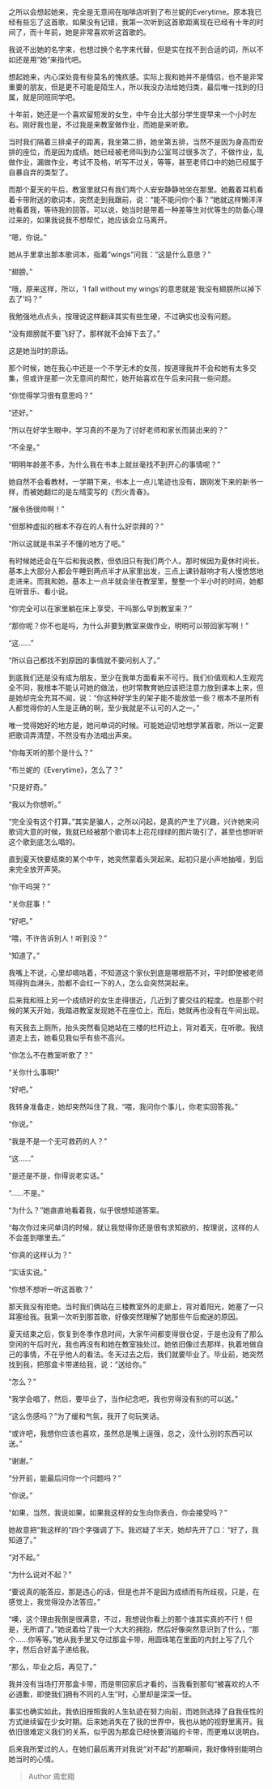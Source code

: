 之所以会想起她来，完全是无意间在咖啡店听到了布兰妮的Everytime。原本我已经有些忘了这首歌，如果没有记错，我第一次听到这首歌距离现在已经有十年的时间了，而十年前，她是非常喜欢听这首歌的。  
  
我说不出她的名字来，也想过换个名字来代替，但是实在找不到合适的词，所以不如还是用“她”来指代吧。  
  
想起她来，内心深处竟有些莫名的愧疚感。实际上我和她并不是情侣，也不是非常重要的朋友，但是更不可能是陌生人，所以我没办法给她归类，最后唯一找到的归属，就是同班同学吧。  
  
十年前，她还是一个喜欢留短发的女生，中午会比大部分学生提早来一个小时左右。刚好我也是，不过我是来教室做作业，而她是来听歌。  
  
当时我们隔着三排桌子的距离，我坐第二排，她坐第五排，当然不是因为身高而安排的座位，而是因为成绩。她已经被老师叫到办公室骂过很多次了，不做作业，乱做作业，漏做作业，考试不及格，听写不过关，等等，甚至老师口中的她已经属于自暴自弃的类型了。  
  
而那个夏天的午后，教室里就只有我们两个人安安静静地坐在那里。她戴着耳机看着卡带附送的歌词本，突然走到我跟前，说：“能不能问你个事？”她就这样懒洋洋地看着我，等待我的回答。可以说，她当时是带着一种差等生对优等生的防备心理过来的，如果我说我不想帮忙，她应该会立马离开。  
  
“嗯，你说。”  
  
她从手里拿出那本歌词本，指着“wings”问我：“这是什么意思？”  
  
“翅膀。”  
  
“哦，原来这样，所以，‘I fall without my wings’的意思就是‘我没有翅膀所以掉下去了’吗？”  
  
我勉强地点点头，按理说这样翻译其实有些生硬，不过确实也没有问题。  
  
“没有翅膀就不要飞好了，那样就不会掉下去了。”  
  
这是她当时的原话。  
  
那个时候，她在我心中还是一个不学无术的女孩，按道理我并不会和她有太多交集，但或许是那一次无意间的帮忙，她开始喜欢在午后来问我一些问题。  
  
“你觉得学习很有意思吗？”  
  
“还好。”  
  
“所以在好学生眼中，学习真的不是为了讨好老师和家长而装出来的？”  
  
“不全是。”  
  
“明明年龄差不多，为什么我在书本上就丝毫找不到开心的事情呢？”  
  
她自然不会看教材，一学期下来，书本上一点儿笔迹也没有，跟刚发下来的新书一样，而被她翻烂的是左晴雯写的《烈火青春》。  
  
“展令扬很帅啊！”  
  
“但那种虚拟的根本不存在的人有什么好崇拜的？”  
  
“所以这就是书呆子不懂的地方了吧。”  
  
有时候她还会在午后和我说教，但依旧只有我们两个人。那时候因为夏休时间长，基本上大部分人都会午睡到两点半才从家里出发，三点上课铃敲响才有人慢悠悠地走进来。而我和她，基本上一点半就会坐在教室里，整整一个半小时的时间，她都在听音乐、看小说。  
  
“你完全可以在家里躺在床上享受，干吗那么早到教室来？”  
  
“那你呢？你不也是吗，为什么非要到教室来做作业，明明可以带回家写啊！”  
  
“这……”  
  
“所以自己都找不到原因的事情就不要问别人了。”  
  
到底我们还是没有成为朋友，至少在我单方面看来不可行。我们价值观和人生观完全不同，我根本不能认可她的做法，也时常教育她应该把注意力放到课本上来，但是她却完全充耳不闻，说：“你这种好学生的架子能不能放低一些？根本不是所有人都觉得你的人生是正确的啊，至少我就是不认可的人之一。”  
  
唯一觉得她好的地方是，她问单词的时候。可能她迫切地想学某首歌，所以一定要把歌词弄清楚，不然没有办法唱出声来。  
  
“你每天听的那个是什么？”  
  
“布兰妮的《Everytime》，怎么了？”  
  
“只是好奇。”  
  
“我以为你想听。”  
  
“完全没有这个打算。”其实是骗人，之所以问起，是真的产生了兴趣，兴许她来问歌词大意的时候，我就已经被那个歌词本上花花绿绿的图片吸引了，甚至也想听听这个歌到底怎么唱的。  
  
直到夏天快要结束的某个中午，她突然蒙着头哭起来。起初只是小声地抽噎，到后来完全放开声哭。  
  
“你干吗哭？”  
  
“关你屁事！”  
  
“好吧。”  
  
“喂，不许告诉别人！听到没？”  
  
“知道了。”  
  
我嘴上不说，心里却嘀咕着，不知道这个家伙到底是哪根筋不对，平时即使被老师骂得狗血淋头，脸都不会红一下的人，怎么会突然哭起来。  
  
后来我和班上另一个成绩好的女生走得很近，几近到了要交往的程度。也是那个时候的某天开始，我踏进教室发现她不在座位上，而后，她就再也没有在午间出现。  
  
有天我去上厕所，抬头突然看见她站在三楼的栏杆边上，背对着天，在听歌。我绕道走上去，她看见我似乎有些不高兴。  
  
“你怎么不在教室听歌了？”  
  
“关你什么事啊!”  
  
“好吧。”  
  
我转身准备走，她却突然叫住了我，“喂，我问你个事儿，你老实回答我。”  
  
“你说。”  
  
“我是不是一个无可救药的人？”  
  
“这……”  
  
“是还是不是，你得说老实话。”  
  
“……不是。”  
  
“为什么？”她直直地看着我，似乎很想知道答案。  
  
“每次你过来问单词的时候，就让我觉得你还是很有求知欲的，按理说，这样的人不会差到哪里去。”  
  
“你真的这样认为？”  
  
“实话实说。”  
  
“你想不想听一听这首歌？”  
  
那天我没有拒绝。当时我们俩站在三楼教室外的走廊上，背对着阳光，她塞了一只耳塞给我。我第一次听到那首歌，好像突然理解了她那些午后痴迷的原因。  
  
夏天结束之后，恢复到冬季作息时间，大家午间都变得很仓促，于是也没有了那么空闲的午后时光，我也再没有和她在教室独处过。她依旧像过去那样，执着地做自己的事情，不在乎他人的看法。冬天过去之后，我们就要毕业了。毕业前，她突然找到我，把那盒卡带递给我，说：“送给你。”  
  
“怎么？”  
  
“我学会唱了，然后，要毕业了，当作纪念吧，我也穷得没有别的可以送。”  
  
“这么伤感吗？”为了缓和气氛，我开了句玩笑话。  
  
“或许吧，我想你应该也喜欢，虽然总是嘴上逞强，总之，没什么别的东西可以送。”  
  
“谢谢。”  
  
“分开前，能最后问你一个问题吗？”  
  
“你说。”  
  
“如果，当然，我说如果，如果我这样的女生向你表白，你会接受吗？”  
  
她故意把“我这样的”四个字强调了下。我迟疑了半天，她却先开了口：“好了，我知道了。”  
  
“对不起。”  
  
“为什么说对不起？”  
  
“要说真的能答应，那是违心的话，但是也并不是因为成绩而有所歧视，只是，在感觉上，我觉得没办法答应。”  
  
“噢，这个理由我倒是很满意，不过，我想说你看上的那个谁其实真的不行！但是，无所谓了。”她说着给了我一个大大的拥抱，然后好像突然意识到了什么，“那个……你等等。”她从我手里又夺过那盒卡带，用圆珠笔在里面的内封上写了几个字，然后合好盖子递给我。  
  
“那么，毕业之后，再见了。”  
  
我并没有当场打开那盒卡带，而是带回家后才看的，当我看到那句“被喜欢的人不必道歉，即使我们拥有不同的人生”时，心里却是深深一怔。  
  
事实也确实如此，我依旧按照我的人生轨迹在努力向前，而她则选择了自我任性的方式继续留在少女时期。后来她消失在了我的世界中，我也从她的视野里离开。我依旧很难定义我们的关系，似乎因为那盒已经快要消磁的卡带，而更难以说明白。  
  
后来我所爱过的人，在她们最后离开对我说“对不起”的那瞬间，我好像特别能明白她当时的心情。

> Author 周宏翔